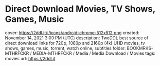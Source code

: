 # Direct Download Movies, TV Shows, Games, Music

cover: https://2ddl.it/i/icons/android-chrome-512x512.png
created: November 14, 2021 3:00 PM (UTC)
description: TwoDDL best source of direct download links for 720p, 1080p and 2160p (4k) UHD movies, tv shows, games, music, torrent, watch online, subtitles
folder: BOOKMRKS-MTHRFCKR / MEDIA-MTHRFCKR / Media / Media Download / Movies
tags: movies
url: https://2ddl.it